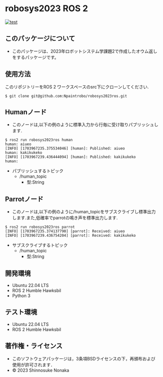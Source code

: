 # robosys2023 ROS 2
[![test](https://github.com/Npaintrobo/robosys2023ros/actions/workflows/test.yml/badge.svg)](https://github.com/Npaintrobo/robosys2023ros/actions/workflows/test.yml)

## このパッケージについて
* このパッケージは、2023年ロボットシステム学課題2で作成したオウム返しをするパッケージです。

## 使用方法

このリポジトリーをROS 2 ワークスペースのsrc下にクローンしてください.
```
$ git clone git@github.com:Npaintrobo/robosys2023ros.git
```

## Humanノード
* このノードは,以下の例のように標準入力から行毎に受け取りパブリッシュします.
```
$ ros2 run robosys2023ros human
human: aiueo
[INFO] [1703967235.375534046] [human]: Published: aiueo
human: kakikukeko
[INFO] [1703967239.436444094] [human]: Published: kakikukeko
human: 
```
* パブリッシュするトピック
  * /human_topic
    * 型:String

## Parrotノード
* このノードは,以下の例のように/human_topicをサブスクライブし標準出力します.また,低確率でparrotの鳴き声を標準出力します.
```
$ ros2 run robosys2023ros parrot
[INFO] [1703967235.374137790] [parrot]: Received: aiueo
[INFO] [1703967239.436754204] [parrot]: Received: kakikukeko
```
* サブスクライブするトピック
  * /human_topic
    * 型:String
## 開発環境
* Ubuntu 22.04 LTS
* ROS 2 Humble Hawksbil
* Python 3

## テスト環境
* Ubuntu 22.04 LTS
* ROS 2 Humble Hawksbil

## 著作権・ライセンス
* このソフトウェアパッケージは，3条項BSDライセンスの下，再頒布および使用が許可されます．
* © 2023 Shinnosuke Nonaka
